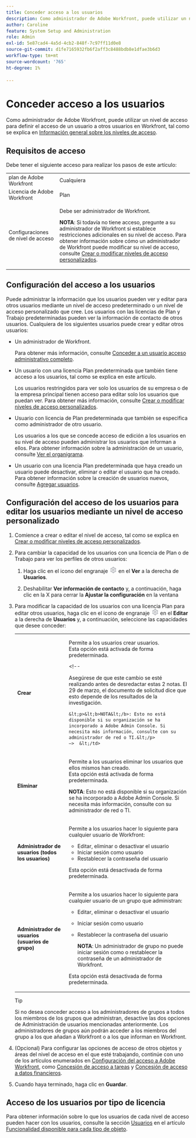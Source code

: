 ```yaml
---
title: Conceder acceso a los usuarios
description: Como administrador de Adobe Workfront, puede utilizar un nivel de acceso para definir el acceso de un usuario a otros usuarios de Workfront.
author: Caroline
feature: System Setup and Administration
role: Admin
exl-id: 5e87cad4-4a5d-4cb2-848f-7c97ff11d0e8
source-git-commit: d1fe7165932fb6f2aff3c8488bdb8e1dfae3b6d3
workflow-type: tm+mt
source-wordcount: '765'
ht-degree: 1%

---
```


# Conceder acceso a los usuarios

Como administrador de Adobe Workfront, puede utilizar un nivel de acceso para definir el acceso de un usuario a otros usuarios en Workfront, tal como se explica en [Información general sobre los niveles de acceso](../../../administration-and-setup/add-users/access-levels-and-object-permissions/access-levels-overview.md).

## Requisitos de acceso

Debe tener el siguiente acceso para realizar los pasos de este artículo:

<table style="table-layout:auto"> 
 <col> 
 <col> 
 <tbody> 
  <tr> 
   <td role="rowheader">plan de Adobe Workfront</td> 
   <td>Cualquiera</td> 
  </tr> 
  <tr> 
   <td role="rowheader">Licencia de Adobe Workfront</td> 
   <td>Plan</td> 
  </tr> 
  <tr> 
   <td role="rowheader">Configuraciones de nivel de acceso</td> 
   <td> <p>Debe ser administrador de Workfront.</p> <p><b>NOTA</b>: Si todavía no tiene acceso, pregunte a su administrador de Workfront si establece restricciones adicionales en su nivel de acceso. Para obtener información sobre cómo un administrador de Workfront puede modificar su nivel de acceso, consulte <a href="../../../administration-and-setup/add-users/configure-and-grant-access/create-modify-access-levels.md" class="MCXref xref" data-mc-variable-override="">Crear o modificar niveles de acceso personalizados</a>.</p> </td> 
  </tr> 
 </tbody> 
</table>

## Configuración del acceso a los usuarios

Puede administrar la información que los usuarios pueden ver y editar para otros usuarios mediante un nivel de acceso predeterminado o un nivel de acceso personalizado que cree. Los usuarios con las licencias de Plan y Trabajo predeterminadas pueden ver la información de contacto de otros usuarios. Cualquiera de los siguientes usuarios puede crear y editar otros usuarios:

* Un administrador de Workfront.

   Para obtener más información, consulte [Conceder a un usuario acceso administrativo completo](../../../administration-and-setup/add-users/configure-and-grant-access/grant-a-user-full-administrative-access.md).

* Un usuario con una licencia Plan predeterminada que también tiene acceso a los usuarios, tal como se explica en este artículo.

   Los usuarios restringidos para ver solo los usuarios de su empresa o de la empresa principal tienen acceso para editar solo los usuarios que puedan ver. Para obtener más información, consulte [Crear o modificar niveles de acceso personalizados](../../../administration-and-setup/add-users/configure-and-grant-access/create-modify-access-levels.md).

* Usuario con licencia de Plan predeterminada que también se especifica como administrador de otro usuario.

   Los usuarios a los que se concede acceso de edición a los usuarios en su nivel de acceso pueden administrar los usuarios que informan a ellos. Para obtener información sobre la administración de un usuario, consulte [Ver el organigrama](../../../people-teams-and-groups/work-directly-with-others/view-the-org-chart.md).

* Un usuario con una licencia Plan predeterminada que haya creado un usuario puede desactivar, eliminar o editar el usuario que ha creado. Para obtener información sobre la creación de usuarios nuevos, consulte [Agregar usuarios](../../../administration-and-setup/add-users/create-and-manage-users/add-users.md).

## Configuración del acceso de los usuarios para editar los usuarios mediante un nivel de acceso personalizado

1. Comience a crear o editar el nivel de acceso, tal como se explica en [Crear o modificar niveles de acceso personalizados](../../../administration-and-setup/add-users/configure-and-grant-access/create-modify-access-levels.md).
1. Para cambiar la capacidad de los usuarios con una licencia de Plan o de Trabajo para ver los perfiles de otros usuarios:

   1. Haga clic en el icono del engranaje ![](assets/gear-icon-settings.png) en el **Ver** a la derecha de **Usuarios**.

   1. Deshabilitar **Ver información de contacto** y, a continuación, haga clic en la X para cerrar la **Ajustar la configuración** en la ventana

1. Para modificar la capacidad de los usuarios con una licencia Plan para editar otros usuarios, haga clic en el icono de engranaje ![](assets/gear-icon-settings.png) en el **Editar** a la derecha de **Usuarios** y, a continuación, seleccione las capacidades que desee conceder:

   <table style="table-layout:auto"> 
    <col> 
    <col> 
    <tbody> 
     <tr> 
      <td role="rowheader"><strong>Crear</strong> </td> 
      <td> <p>Permite a los usuarios crear usuarios.<br>Esta opción está activada de forma predeterminada.</p> 
      &lt;!--
        <p data-mc-conditions="QuicksilverOrClassic.Draft mode">Asegúrese de que este cambio se esté realizando antes de desredactar estas 2 notas. El 29 de marzo, el documento de solicitud dice que esto depende de los resultados de la investigación.</p>

       &lt;p>&lt;b>NOTA&lt;/b>: Esto no está disponible si su organización se ha incorporado a Adobe Admin Console. Si necesita más información, consulte con su administrador de red o TI.&lt;/p>
       —>  &lt;/td>
   </tr> 
     <tr> 
      <td role="rowheader"><strong>Eliminar</strong> </td> 
      <td> <p> Permite a los usuarios eliminar los usuarios que ellos mismos han creado.<br>Esta opción está activada de forma predeterminada.</p> <p><b>NOTA</b>: Esto no está disponible si su organización se ha incorporado a Adobe Admin Console. Si necesita más información, consulte con su administrador de red o TI.</p> </td> 
     </tr> 
     <tr> 
      <td role="rowheader"><strong>Administrador de usuarios (todos los usuarios)</strong> </td> 
      <td> <p>Permite a los usuarios hacer lo siguiente para cualquier usuario de Workfront:</p> 
       <ul> 
        <li>Editar, eliminar o desactivar el usuario</li> 
        <li>Iniciar sesión como usuario</li> 
        <li>Restablecer la contraseña del usuario</li> 
       </ul> <p>Esta opción está desactivada de forma predeterminada.</p> </td> 
     </tr> 
     <tr> 
      <td role="rowheader"><strong>Administrador de usuarios (usuarios de grupo)</strong> </td> 
      <td> <p>Permite a los usuarios hacer lo siguiente para cualquier usuario de un grupo que administran: 
        <ul>
         <li><p>Editar, eliminar o desactivar el usuario</p></li>
         <li>Iniciar sesión como usuario</li>
         <li><p>Restablecer la contraseña del usuario</p><p><b>NOTA</b>: Un administrador de grupo no puede iniciar sesión como o restablecer la contraseña de un administrador de Workfront.</p></li>
        </ul><p>Esta opción está desactivada de forma predeterminada.</p></p> </td> 
     </tr> 
    </tbody> 
   </table>

   >[!TIP]
   >
   >Si no desea conceder acceso a los administradores de grupos a todos los miembros de los grupos que administran, desactive las dos opciones de Administración de usuarios mencionadas anteriormente. Los administradores de grupos aún podrán acceder a los miembros del grupo a los que añadan a Workfront o a los que informan en Workfront.

1. (Opcional) Para configurar las opciones de acceso de otros objetos y áreas del nivel de acceso en el que esté trabajando, continúe con uno de los artículos enumerados en [Configuración del acceso a Adobe Workfront](../../../administration-and-setup/add-users/configure-and-grant-access/configure-access.md), como [Concesión de acceso a tareas](../../../administration-and-setup/add-users/configure-and-grant-access/grant-access-tasks.md) y [Concesión de acceso a datos financieros](../../../administration-and-setup/add-users/configure-and-grant-access/grant-access-financial.md).
1. Cuando haya terminado, haga clic en **Guardar**.

## Acceso de los usuarios por tipo de licencia

Para obtener información sobre lo que los usuarios de cada nivel de acceso pueden hacer con los usuarios, consulte la sección [Usuarios](../../../administration-and-setup/add-users/access-levels-and-object-permissions/functionality-available-for-each-object-type.md#users) en el artículo [Funcionalidad disponible para cada tipo de objeto](../../../administration-and-setup/add-users/access-levels-and-object-permissions/functionality-available-for-each-object-type.md).

